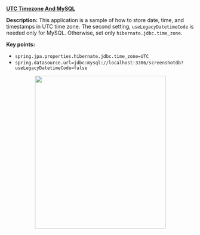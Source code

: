 
**[UTC Timezone And MySQL](https://github.com/AnghelLeonard/Hibernate/tree/master/HibernateSpringBootUTCTimezone)**
 
**Description:** This application is a sample of how to store date, time, and timestamps in UTC time zone. The second setting, `useLegacyDatetimeCode` is needed only for MySQL. Otherwise, set only `hibernate.jdbc.time_zone`.

**Key points:**
- `spring.jpa.properties.hibernate.jdbc.time_zone=UTC`
- `spring.datasource.url=jdbc:mysql://localhost:3306/screenshotdb?useLegacyDatetimeCode=false`

<a href="https://leanpub.com/java-persistence-performance-illustrated-guide"><p align="center"><img src="https://github.com/AnghelLeonard/Hibernate-SpringBoot/blob/master/Java%20Persistence%20Performance%20Illustrated%20Guide.jpg" height="410" width="350"/></p></a>

